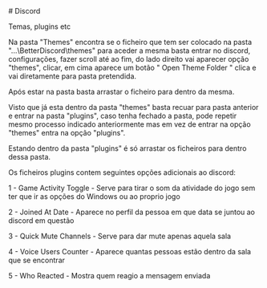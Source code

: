 <html>
# Discord
<p> Temas, plugins etc </p>

Na pasta "Themes" encontra se o ficheiro que tem ser colocado na pasta "...\BetterDiscord\themes" para aceder a mesma basta entrar no discord, configurações, fazer scroll até ao fim, do lado direito vai aparecer opção "themes", clicar, em cima aparece um botão " Open Theme Folder " clica e vai diretamente para pasta pretendida.
<p> Após estar na pasta basta arrastar o ficheiro para dentro da mesma. </p>

Visto que já esta dentro da pasta "themes" basta recuar para pasta anterior e entrar na pasta "plugins", caso tenha fechado a pasta, pode repetir mesmo processo indicado anteriormente mas em vez de entrar na opção "themes" entra na opção "plugins".
<p> Estando dentro da pasta "plugins" é só arrastar os ficheiros para dentro dessa pasta. </p>

<p> Os ficheiros plugins contem seguintes opções adicionais ao discord: </p>
<p></p>
<p></p>
<p> 1 - Game Activity Toggle - Serve para tirar o som da atividade do jogo sem ter que ir as opções do Windows ou ao proprio jogo </p>
<p> 2 - Joined At Date -  Aparece no perfil da pessoa em que data se juntou ao discord em questão </p>
<p> 3 - Quick Mute Channels - Serve para dar mute apenas aquela sala </p>
<p> 4 - Voice Users Counter - Aparece quantas pessoas estão dentro da sala que se encontrar </p>
<p> 5 - Who Reacted - Mostra quem reagio a mensagem enviada </p>
</html>

